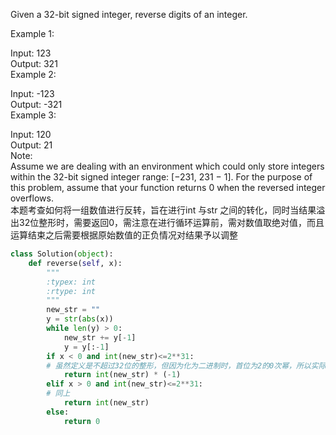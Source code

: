 Given a 32-bit signed integer, reverse digits of an integer.

Example 1:

Input: 123  
Output: 321  
Example 2:  

Input: -123  
Output: -321  
Example 3:  

Input: 120  
Output: 21  
Note:  
Assume we are dealing with an environment which could only store integers within the 32-bit signed integer range: [−231,  231 − 1]. For the purpose of this problem, assume that your function returns 0 when the reversed integer overflows.  
本题考查如何将一组数值进行反转，旨在进行int 与str 之间的转化，同时当结果溢出32位整形时，需要返回0，需注意在进行循环运算前，需对数值取绝对值，而且运算结束之后需要根据原始数值的正负情况对结果予以调整


```python
class Solution(object):
    def reverse(self, x):
        """
        :typex: int
        :rtype: int
        """
        new_str = ""
        y = str(abs(x))
        while len(y) > 0:
            new_str += y[-1]
            y = y[:-1]
        if x < 0 and int(new_str)<=2**31: 
        # 虽然定义是不超过32位的整形，但因为化为二进制时，首位为2的0次幂，所以实际上应该是小于2的（32-1）次幂，下同
            return int(new_str) * (-1)
        elif x > 0 and int(new_str)<=2**31: 
        # 同上
            return int(new_str)
        else:
            return 0
```
